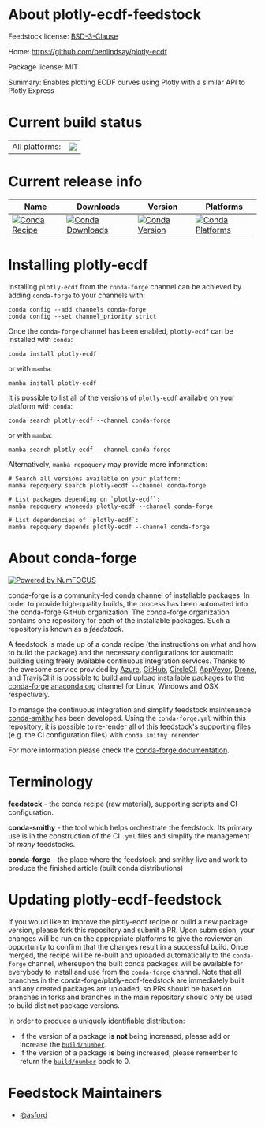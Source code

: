 About plotly-ecdf-feedstock
===========================

Feedstock license: [BSD-3-Clause](https://github.com/conda-forge/plotly-ecdf-feedstock/blob/main/LICENSE.txt)

Home: https://github.com/benlindsay/plotly-ecdf

Package license: MIT

Summary: Enables plotting ECDF curves using Plotly with a similar API to Plotly Express

Current build status
====================


<table><tr><td>All platforms:</td>
    <td>
      <a href="https://dev.azure.com/conda-forge/feedstock-builds/_build/latest?definitionId=11447&branchName=main">
        <img src="https://dev.azure.com/conda-forge/feedstock-builds/_apis/build/status/plotly-ecdf-feedstock?branchName=main">
      </a>
    </td>
  </tr>
</table>

Current release info
====================

| Name | Downloads | Version | Platforms |
| --- | --- | --- | --- |
| [![Conda Recipe](https://img.shields.io/badge/recipe-plotly--ecdf-green.svg)](https://anaconda.org/conda-forge/plotly-ecdf) | [![Conda Downloads](https://img.shields.io/conda/dn/conda-forge/plotly-ecdf.svg)](https://anaconda.org/conda-forge/plotly-ecdf) | [![Conda Version](https://img.shields.io/conda/vn/conda-forge/plotly-ecdf.svg)](https://anaconda.org/conda-forge/plotly-ecdf) | [![Conda Platforms](https://img.shields.io/conda/pn/conda-forge/plotly-ecdf.svg)](https://anaconda.org/conda-forge/plotly-ecdf) |

Installing plotly-ecdf
======================

Installing `plotly-ecdf` from the `conda-forge` channel can be achieved by adding `conda-forge` to your channels with:

```
conda config --add channels conda-forge
conda config --set channel_priority strict
```

Once the `conda-forge` channel has been enabled, `plotly-ecdf` can be installed with `conda`:

```
conda install plotly-ecdf
```

or with `mamba`:

```
mamba install plotly-ecdf
```

It is possible to list all of the versions of `plotly-ecdf` available on your platform with `conda`:

```
conda search plotly-ecdf --channel conda-forge
```

or with `mamba`:

```
mamba search plotly-ecdf --channel conda-forge
```

Alternatively, `mamba repoquery` may provide more information:

```
# Search all versions available on your platform:
mamba repoquery search plotly-ecdf --channel conda-forge

# List packages depending on `plotly-ecdf`:
mamba repoquery whoneeds plotly-ecdf --channel conda-forge

# List dependencies of `plotly-ecdf`:
mamba repoquery depends plotly-ecdf --channel conda-forge
```


About conda-forge
=================

[![Powered by
NumFOCUS](https://img.shields.io/badge/powered%20by-NumFOCUS-orange.svg?style=flat&colorA=E1523D&colorB=007D8A)](https://numfocus.org)

conda-forge is a community-led conda channel of installable packages.
In order to provide high-quality builds, the process has been automated into the
conda-forge GitHub organization. The conda-forge organization contains one repository
for each of the installable packages. Such a repository is known as a *feedstock*.

A feedstock is made up of a conda recipe (the instructions on what and how to build
the package) and the necessary configurations for automatic building using freely
available continuous integration services. Thanks to the awesome service provided by
[Azure](https://azure.microsoft.com/en-us/services/devops/), [GitHub](https://github.com/),
[CircleCI](https://circleci.com/), [AppVeyor](https://www.appveyor.com/),
[Drone](https://cloud.drone.io/welcome), and [TravisCI](https://travis-ci.com/)
it is possible to build and upload installable packages to the
[conda-forge](https://anaconda.org/conda-forge) [anaconda.org](https://anaconda.org/)
channel for Linux, Windows and OSX respectively.

To manage the continuous integration and simplify feedstock maintenance
[conda-smithy](https://github.com/conda-forge/conda-smithy) has been developed.
Using the ``conda-forge.yml`` within this repository, it is possible to re-render all of
this feedstock's supporting files (e.g. the CI configuration files) with ``conda smithy rerender``.

For more information please check the [conda-forge documentation](https://conda-forge.org/docs/).

Terminology
===========

**feedstock** - the conda recipe (raw material), supporting scripts and CI configuration.

**conda-smithy** - the tool which helps orchestrate the feedstock.
                   Its primary use is in the construction of the CI ``.yml`` files
                   and simplify the management of *many* feedstocks.

**conda-forge** - the place where the feedstock and smithy live and work to
                  produce the finished article (built conda distributions)


Updating plotly-ecdf-feedstock
==============================

If you would like to improve the plotly-ecdf recipe or build a new
package version, please fork this repository and submit a PR. Upon submission,
your changes will be run on the appropriate platforms to give the reviewer an
opportunity to confirm that the changes result in a successful build. Once
merged, the recipe will be re-built and uploaded automatically to the
`conda-forge` channel, whereupon the built conda packages will be available for
everybody to install and use from the `conda-forge` channel.
Note that all branches in the conda-forge/plotly-ecdf-feedstock are
immediately built and any created packages are uploaded, so PRs should be based
on branches in forks and branches in the main repository should only be used to
build distinct package versions.

In order to produce a uniquely identifiable distribution:
 * If the version of a package **is not** being increased, please add or increase
   the [``build/number``](https://docs.conda.io/projects/conda-build/en/latest/resources/define-metadata.html#build-number-and-string).
 * If the version of a package **is** being increased, please remember to return
   the [``build/number``](https://docs.conda.io/projects/conda-build/en/latest/resources/define-metadata.html#build-number-and-string)
   back to 0.

Feedstock Maintainers
=====================

* [@asford](https://github.com/asford/)

